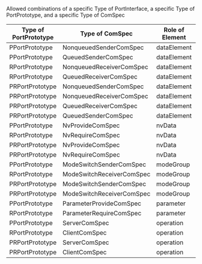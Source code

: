 Allowed combinations of a specific Type of PortInterface, a specific Type of PortPrototype, and a specific Type of ComSpec

| Type of PortPrototype | Type of ComSpec           | Role of Element | Type of PortInterface   | Role of Type-Ref          |
| --------------------- | ------------------------- | --------------- | ----------------------- | ------------------------- |
| PPortPrototype        | NonqueuedSenderComSpec    | dataElement     | SenderReceiverInterface | providedInterface         |
| PPortPrototype        | QueuedSenderComSpec       | dataElement     | SenderReceiverInterface | providedInterface         |
| RPortPrototype        | NonqueuedReceiverComSpec  | dataElement     | SenderReceiverInterface | requiredInterface         |
| RPortPrototype        | QueuedReceiverComSpec     | dataElement     | SenderReceiverInterface | requiredInterface         |
| PRPortPrototype       | NonqueuedSenderComSpec    | dataElement     | SenderReceiverInterface | providedRequiredInterface |
| PRPortPrototype       | NonqueuedReceiverComSpec  | dataElement     | SenderReceiverInterface | providedRequiredInterface |
| PRPortPrototype       | QueuedReceiverComSpec     | dataElement     | SenderReceiverInterface | providedRequiredInterface |
| PRPortPrototype       | QueuedSenderComSpec       | dataElement     | SenderReceiverInterface | providedRequiredInterface |
| PPortPrototype        | NvProvideComSpec          | nvData          | NvDataInterface         | providedInterface         |
| RPortPrototype        | NvRequireComSpec          | nvData          | NvDataInterface         | requiredInterface         |
| PRPortPrototype       | NvProvideComSpec          | nvData          | NvDataInterface         | providedRequiredInterface |
| PRPortPrototype       | NvRequireComSpec          | nvData          | NvDataInterface         | providedRequiredInterface |
| PPortPrototype        | ModeSwitchSenderComSpec   | modeGroup       | ModeSwitchInterface     | providedInterface         |
| RPortPrototype        | ModeSwitchReceiverComSpec | modeGroup       | ModeSwitchInterface     | requiredInterface         |
| PRPortPrototype       | ModeSwitchSenderComSpec   | modeGroup       | ModeSwitchInterface     | providedRequiredInterface |
| PRPortPrototype       | ModeSwitchReceiverComSpec | modeGroup       | ModeSwitchInterface     | providedRequiredInterface |
| PPortPrototype        | ParameterProvideComSpec   | parameter       | ParameterInterface      | providedInterface         |
| RPortPrototype        | ParameterRequireComSpec   | parameter       | ParameterInterface      | requiredInterface         |
| PPortPrototype        | ServerComSpec             | operation       | ClientServerInterface   | providedInterface         |
| RPortPrototype        | ClientComSpec             | operation       | ClientServerInterface   | requiredInterface         |
| PRPortPrototype       | ServerComSpec             | operation       | ClientServerInterface   | providedRequiredInterface |
| PRPortPrototype       | ClientComSpec             | operation       | ClientServerInterface   | providedRequiredInterface |
